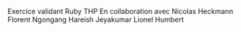 Exercice validant Ruby THP
En collaboration avec Nicolas Heckmann
                      Florent Ngongang
                      Hareish Jeyakumar
                      Lionel Humbert

